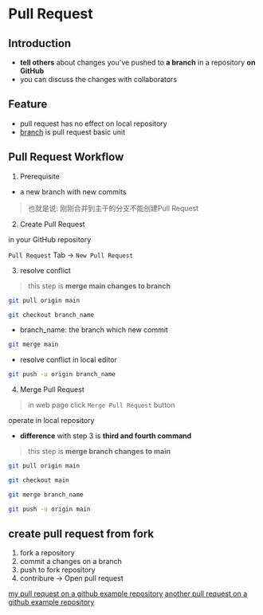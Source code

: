 # Pull Request

## Introduction

- **tell others** about changes you've pushed to **a branch** in a repository **on GitHub**
- you can discuss the changes with collaborators

## Feature

- pull request has no effect on local repository
- [branch](git-branch.md) is pull request basic unit

## Pull Request Workflow

1. Prerequisite

- a new branch with new commits

> 也就是说: 刚刚合并到主干的分支不能创建Pull Request

2. Create Pull Request

in your GitHub repository

`Pull Request` Tab -> `New Pull Request`

3. resolve conflict

> this step is **merge main changes to branch**

```bash
git pull origin main
```

```bash
git checkout branch_name
```

- branch_name: the branch which new commit

```bash
git merge main
```

- resolve conflict in local editor

```bash
git push -u origin branch_name
```

4. Merge Pull Request

> in web page click `Merge Pull Request` button

operate in local repository

- **difference** with step 3 is **third and fourth command**

> this step is **merge branch changes to main**

```bash
git pull origin main
```

```bash
git checkout main
```

```bash
git merge branch_name
```

```bash
git push -u origin main
```

## create pull request from fork

1. fork a repository
2. commit a changes on a branch
3. push to fork repository
4. contribure -> Open pull request

[my pull request on a github example repository](https://github.com/octocat/spoon-knife/pull/29038)
[another pull request on a github example repository](https://github.com/octocat/spoon-knife/pull/29039)

